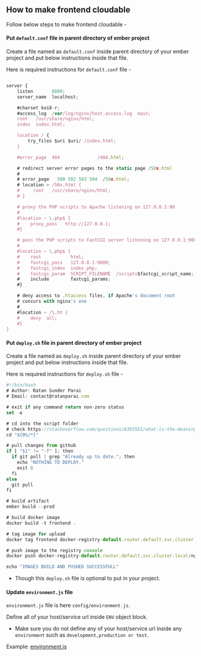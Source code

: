 ## How to make frontend cloudable
Follow below steps to make frontend cloudable - 

#### Put ``default.conf`` file in parent directory of ember project

Create a file named as ``default.conf`` inside parent directory of
your ember project and put below instructions inside that file.

Here is required instructions for ``default.conf`` file -

```js

server {
    listen       8080;
    server_name  localhost;

    #charset koi8-r;
    #access_log  /var/log/nginx/host.access.log  main;
    root   /usr/share/nginx/html;
    index  index.html;

    location / {
        try_files $uri $uri/ /index.html;
    }

    #error_page  404              /404.html;

    # redirect server error pages to the static page /50x.html
    #
    # error_page   500 502 503 504  /50x.html;
    # location = /50x.html {
    #     root   /usr/share/nginx/html;
    # }

    # proxy the PHP scripts to Apache listening on 127.0.0.1:80
    #
    #location ~ \.php$ {
    #    proxy_pass   http://127.0.0.1;
    #}

    # pass the PHP scripts to FastCGI server listening on 127.0.0.1:9000
    #
    #location ~ \.php$ {
    #    root           html;
    #    fastcgi_pass   127.0.0.1:9000;
    #    fastcgi_index  index.php;
    #    fastcgi_param  SCRIPT_FILENAME  /scripts$fastcgi_script_name;
    #    include        fastcgi_params;
    #}

    # deny access to .htaccess files, if Apache's document root
    # concurs with nginx's one
    #
    #location ~ /\.ht {
    #    deny  all;
    #}
}

```


#### Put ``deploy.sh`` file in parent directory of ember project

Create a file named as ``deploy.sh`` inside parent directory of
your ember project and put below instructions inside that file.

Here is required instructions for ``deploy.sh`` file -

```js
#!/bin/bash
# Author: Ratan Sunder Parai
# Email: contact@ratanparai.com

# exit if any command return non-zero status
set -e

# cd into the script folder
# check https://stackoverflow.com/questions/6393551/what-is-the-meaning-of-0-in-a-bash-script
cd "${0%/*}"

# pull changes from github
if [ "$1" != "-f" ]; then
  if git pull | grep "Already up to date."; then
    echo "NOTHING TO DEPLOY."
    exit 0
  fi
else
  git pull
fi

# build artifact
ember build --prod

# build docker image
docker build -t frontend .

# tag image for upload
docker tag frontend docker-registry-default.router.default.svc.cluster.local/ngfs-core-framework/frontend:latest

# push image to the registry console
docker push docker-registry-default.router.default.svc.cluster.local/ngfs-core-framework/frontend:latest

echo "IMAGES BUILD AND PUSHED SUCCESSFULL"

```
* Though this ``deploy.sh`` file is optional to put in your project.

#### Update ``environment.js`` file
`environment.js` file is here `config/environment.js`.

Define all of your host/service url inside `ENV` object block. 
* Make sure you do not define any of your host/service url inside any `environment`
such as `development,production or test`.

Example: [environment.js](./config/environment.js)

